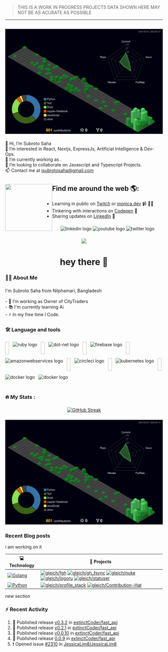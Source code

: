 > THIS IS A WORK IN PROGRESS PROJECTS DATA SHOWN HERE MAY NOT BE AS ACURATE AS POSSIBLE

---

## ![](./profile-3d-contrib/profile-night-green.svg)

👋 Hi, I’m Subroto Saha<br>👀 I’m interested in React, Nextjs, ExpressJs, Artificial Intelligence & Dev-Ops.<br>🌱 I’m currently working as .<br>💞️ I’m looking to collaborate on Javascript and Typescript Projects.<br>📫 Contact me at isubrotosaha@gmail.com

## Find me around the web 🌎: <a href="https://github.com/sponsors/M0nica"><img align="left" width="150" height="150" src="https://github.com/M0nica/M0nica/blob/main/octomonica/m0nica-octocat-rotating.gif?raw=true"></a>

- Learning in public on <a href="https://www.twitch.tv/blacktechdiva">Twitch</a> or <a href="https://www.monica.dev">monica.dev</a> 📹 ✍🏾
- Tinkering with interactions on <a href="https://codepen.io/m0nica"> Codepen</a> 🏓
- Sharing updates on <a href="https://www.linkedin.com/in/monicampowell/">LinkedIn</a> 💼

###

<div align="center">
  <img src="https://img.shields.io/static/v1?message=LinkedIn&logo=linkedin&label=&color=0077B5&logoColor=white&labelColor=&style=for-the-badge" height="25" alt="linkedin logo"  />
  <img src="https://img.shields.io/static/v1?message=Youtube&logo=youtube&label=&color=FF0000&logoColor=white&labelColor=&style=for-the-badge" height="25" alt="youtube logo"  />
  <img src="https://img.shields.io/static/v1?message=Twitter&logo=twitter&label=&color=1DA1F2&logoColor=white&labelColor=&style=for-the-badge" height="25" alt="twitter logo"  />
</div>

###

<div align="center">
  <img src="https://visitor-badge.laobi.icu/badge?page_id=maurodesouza.maurodesouza&"  />
</div>

###

<h1 align="center">hey there 👋</h1>

###

<h3 align="left">👩‍💻  About Me</h3>

###

<p align="left">I'm Subroto Saha from Nilphamari, Bangladesh<br><br>- 🔭 I’m working as Owner of CityTraders<br>- 📚 I'm currently learning Ai<br>- ⚡ In my free time I Code.</p>

###

<h3 align="left">🛠 Language and tools</h3>

###

<div align="left" style="display: flex; flex-wrap: wrap; gap: 12px;">


  <img width="12" />
  <img src="https://api.iconify.design/devicon:javascript.svg" height="40" alt="ruby logo"  />
  <img width="12" />
  <img src="https://api.iconify.design/devicon:typescript.svg" height="40" alt="dot-net logo"  />
  <img width="12" />
  <img src="https://cdn.jsdelivr.net/gh/devicons/devicon/icons/firebase/firebase-plain-wordmark.svg" height="40" alt="firebase logo"  />
  <img width="12" />
  <img src="https://api.iconify.design/devicon:amazonwebservices-wordmark.svg" height="40" alt="amazonwebservices logo"  />
  <img width="12" />
  <img src="https://api.iconify.design/devicon:git.svg" height="40" alt="circleci logo"  />
  <img width="12" />
  <img src="https://cdn.jsdelivr.net/gh/devicons/devicon/icons/kubernetes/kubernetes-plain.svg" height="40" alt="kubernetes logo"  />
  <img width="12" />
  <img src="https://cdn.jsdelivr.net/gh/devicons/devicon/icons/docker/docker-plain-wordmark.svg" height="40" alt="docker logo"  />
  <img src="https://api.iconify.design/devicon:digitalocean.svg" height="40" alt="docker logo"  />
</div>

###

<h3 align="left">🔥   My Stats :</h3>

###

<div align="center">
  <a href="https://git.io/streak-stats"><img src="https://streak-stats.demolab.com?user=isubroto&theme=dark&hide_border=true&short_numbers=true&card_width=500" alt="GitHub Streak" /></a>
</div>

###

![](./profile-3d-contrib/profile-night-green.svg)

### Recent Blog posts

<!-- BLOG-POST-LIST:START -->

<!-- BLOG-POST-LIST:END -->

i am working on it

<!-- START OF PROFILE STACK, DO NOT REMOVE -->

| 💻 **Technology**                                                                                                                      | 🚀 **Projects**                                                                                                                                                                                                                                                                                                                                                                                                                                                                                                                                                                                                                                                                                                                                                                                                                                                           |
| -------------------------------------------------------------------------------------------------------------------------------------- | ------------------------------------------------------------------------------------------------------------------------------------------------------------------------------------------------------------------------------------------------------------------------------------------------------------------------------------------------------------------------------------------------------------------------------------------------------------------------------------------------------------------------------------------------------------------------------------------------------------------------------------------------------------------------------------------------------------------------------------------------------------------------------------------------------------------------------------------------------------------------- |
| [![Golang](https://img.shields.io/static/v1?label=&message=Golang&color=7FD6EA&logo=go&logoColor=FFFFFF)](https://golang.org/)         | [![gleich/fgh](https://img.shields.io/static/v1?label=&message=fgh&color=000605&logo=github&logoColor=FFFFFF&labelColor=000605)](https://github.com/gleich/fgh) [![gleich/gh_fsync](https://img.shields.io/static/v1?label=&message=gh_fsync&color=000605&logo=github&logoColor=FFFFFF&labelColor=000605)](https://github.com/gleich/gh_fsync) [![gleich/nuke](https://img.shields.io/static/v1?label=&message=nuke&color=000605&logo=github&logoColor=FFFFFF&labelColor=000605)](https://github.com/gleich/nuke) [![gleich/logoru](https://img.shields.io/static/v1?label=&message=logoru&color=000605&logo=github&logoColor=FFFFFF&labelColor=000605)](https://github.com/gleich/logoru) [![gleich/statuser](https://img.shields.io/static/v1?label=&message=statuser&color=000605&logo=github&logoColor=FFFFFF&labelColor=000605)](https://github.com/gleich/statuser) |
| [![Python](https://img.shields.io/static/v1?label=&message=Python&color=3C78A9&logo=python&logoColor=FFFFFF)](https://www.python.org/) | [![gleich/profile_stack](https://img.shields.io/static/v1?label=&message=profile_stack&color=000605&logo=github&logoColor=FFFFFF&labelColor=000605)](https://github.com/gleich/profile_stack) [![gleich/Contribution-Hat](https://img.shields.io/static/v1?label=&message=Contribution-Hat&color=000605&logo=github&logoColor=FFFFFF&labelColor=000605)](https://github.com/gleich/Contribution-Hat)                                                                                                                                                                                                                                                                                                                                                                                                                                                                      |

<!-- END OF PROFILE STACK, DO NOT REMOVE -->

new section

### :zap: Recent Activity

<!--START_SECTION:activity-->

1. 🚀 Published release [v0.3.2](https://github.com/extinctCoder/fast_api/releases/tag/v0.3.2) in [extinctCoder/fast_api](https://github.com/extinctCoder/fast_api)
2. 🚀 Published release [v0.2.1](https://github.com/extinctCoder/fast_api/releases/tag/v0.2.1) in [extinctCoder/fast_api](https://github.com/extinctCoder/fast_api)
3. 🚀 Published release [v0.0.10](https://github.com/extinctCoder/fast_api/releases/tag/v0.0.10) in [extinctCoder/fast_api](https://github.com/extinctCoder/fast_api)
4. 🚀 Published release [0.0.9](https://github.com/extinctCoder/fast_api/releases/tag/0.0.9) in [extinctCoder/fast_api](https://github.com/extinctCoder/fast_api)
5. ❗ Opened issue [#2310](https://github.com/JessicaLim8/JessicaLim8/issues/2310) in [JessicaLim8/JessicaLim8](https://github.com/JessicaLim8/JessicaLim8)
<!--END_SECTION:activity-->
